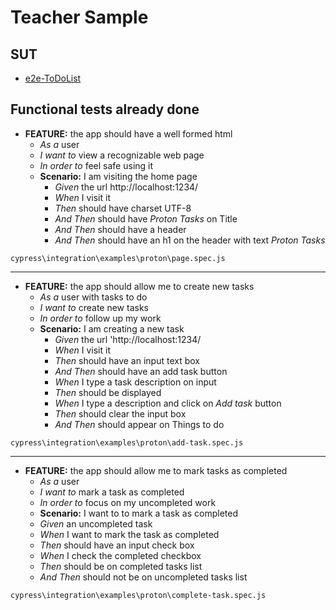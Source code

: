 # Teacher Sample

## SUT

- [e2e-ToDoList](http://localhost:1234/)

## Functional tests already done

- **FEATURE:** the app should have a well formed html
  - _As a_ user
  - _I want to_ view a recognizable web page
  - _In order to_ feel safe using it
  - **Scenario:** I am visiting the home page
    - _Given_ the url http://localhost:1234/
    - _When_ I visit it
    - _Then_ should have charset UTF-8
    - _And Then_ should have _Proton Tasks_ on Title
    - _And Then_ should have a header
    - _And Then_ should have an h1 on the header with text _Proton Tasks_

`cypress\integration\examples\proton\page.spec.js`

---

- **FEATURE:** the app should allow me to create new tasks
  - _As a_ user with tasks to do
  - _I want to_ create new tasks
  - _In order to_ follow up my work
  - **Scenario:** I am creating a new task
    - _Given_ the url 'http://localhost:1234/
    - _When_ I visit it
    - _Then_ should have an input text box
    - _And Then_ should have an add task button
    - _When_ I type a task description on input
    - _Then_ should be displayed
    - _When_ I type a description and click on _Add task_ button
    - _Then_ should clear the input box
    - _And Then_ should appear on Things to do

`cypress\integration\examples\proton\add-task.spec.js`

---

- **FEATURE:** the app should allow me to mark tasks as completed
  - _As a_ user
  - _I want to_ mark a task as completed
  - _In order to_ focus on my uncompleted work
  - **Scenario:** I want to to mark a task as completed
  - _Given_ an uncompleted task
  - _When_ I want to mark the task as completed
  - _Then_ should have an input check box
  - _When_ I check the completed checkbox
  - _Then_ should be on completed tasks list
  - _And Then_ should not be on uncompleted tasks list

`cypress\integration\examples\proton\complete-task.spec.js`
